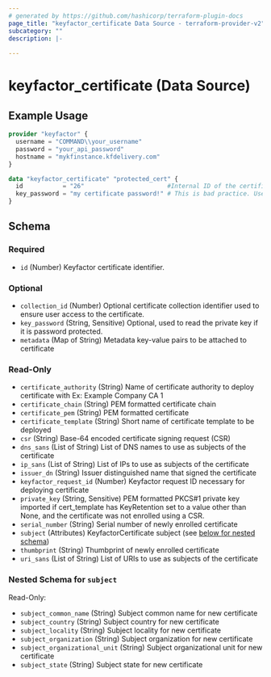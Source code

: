 ```yaml
---
# generated by https://github.com/hashicorp/terraform-plugin-docs
page_title: "keyfactor_certificate Data Source - terraform-provider-v2"
subcategory: ""
description: |-
  
---
```


# keyfactor_certificate (Data Source)



## Example Usage

```terraform
provider "keyfactor" {
  username = "COMMAND\\your_username"
  password = "your_api_password"
  hostname = "mykfinstance.kfdelivery.com"
}

data "keyfactor_certificate" "protected_cert" {
  id           = "26"                       #Internal ID of the certificate
  key_password = "my certificate password!" # This is bad practice. Use TF_VAR_<variable_name> instead.
}
```

<!-- schema generated by tfplugindocs -->
## Schema

### Required

- `id` (Number) Keyfactor certificate identifier.

### Optional

- `collection_id` (Number) Optional certificate collection identifier used to ensure user access to the certificate.
- `key_password` (String, Sensitive) Optional, used to read the private key if it is password protected.
- `metadata` (Map of String) Metadata key-value pairs to be attached to certificate

### Read-Only

- `certificate_authority` (String) Name of certificate authority to deploy certificate with Ex: Example Company CA 1
- `certificate_chain` (String) PEM formatted certificate chain
- `certificate_pem` (String) PEM formatted certificate
- `certificate_template` (String) Short name of certificate template to be deployed
- `csr` (String) Base-64 encoded certificate signing request (CSR)
- `dns_sans` (List of String) List of DNS names to use as subjects of the certificate
- `ip_sans` (List of String) List of IPs to use as subjects of the certificate
- `issuer_dn` (String) Issuer distinguished name that signed the certificate
- `keyfactor_request_id` (Number) Keyfactor request ID necessary for deploying certificate
- `private_key` (String, Sensitive) PEM formatted PKCS#1 private key imported if cert_template has KeyRetention set to a value other than None, and the certificate was not enrolled using a CSR.
- `serial_number` (String) Serial number of newly enrolled certificate
- `subject` (Attributes) KeyfactorCertificate subject (see [below for nested schema](#nestedatt--subject))
- `thumbprint` (String) Thumbprint of newly enrolled certificate
- `uri_sans` (List of String) List of URIs to use as subjects of the certificate

<a id="nestedatt--subject"></a>
### Nested Schema for `subject`

Read-Only:

- `subject_common_name` (String) Subject common name for new certificate
- `subject_country` (String) Subject country for new certificate
- `subject_locality` (String) Subject locality for new certificate
- `subject_organization` (String) Subject organization for new certificate
- `subject_organizational_unit` (String) Subject organizational unit for new certificate
- `subject_state` (String) Subject state for new certificate


